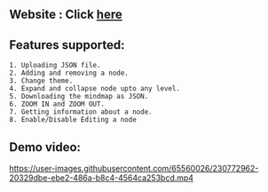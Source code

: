 ## Website : Click [here](https://mindmap-viz.netlify.app/)

## Features supported:
    1. Uploading JSON file.
    2. Adding and removing a node.
    3. Change theme.
    4. Expand and collapse node upto any level.
    5. Downloading the mindmap as JSON.
    6. ZOOM IN and ZOOM OUT.
    7. Getting information about a node.
    8. Enable/Disable Editing a node

## Demo video:
    


https://user-images.githubusercontent.com/65560026/230772962-20329dbe-ebe2-486a-b8c4-4564ca253bcd.mp4

